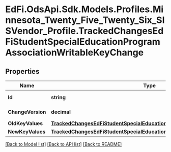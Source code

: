 # EdFi.OdsApi.Sdk.Models.Profiles.Minnesota_Twenty_Five_Twenty_Six_SISVendor_Profile.TrackedChangesEdFiStudentSpecialEducationProgramAssociationWritableKeyChange

## Properties

Name | Type | Description | Notes
------------ | ------------- | ------------- | -------------
**Id** | **string** | Resource identifier | [optional] 
**ChangeVersion** | **decimal** | Change version | [optional] 
**OldKeyValues** | [**TrackedChangesEdFiStudentSpecialEducationProgramAssociationWritableKey**](TrackedChangesEdFiStudentSpecialEducationProgramAssociationWritableKey.md) |  | [optional] 
**NewKeyValues** | [**TrackedChangesEdFiStudentSpecialEducationProgramAssociationWritableKey**](TrackedChangesEdFiStudentSpecialEducationProgramAssociationWritableKey.md) |  | [optional] 

[[Back to Model list]](../README.md#documentation-for-models) [[Back to API list]](../README.md#documentation-for-api-endpoints) [[Back to README]](../README.md)

